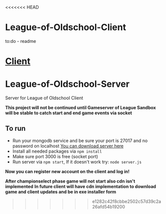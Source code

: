 <<<<<<< HEAD
# League-of-Oldschool-Client
to:do - readme


[Client](https://github.com/i-Clyde/League-of-Oldschool-Client)
=======
# League-of-Oldschool-Server
Server for League of Oldschool Client

**This project will not be continued until Gameserver of League Sandbox will be stable to catch start and end game events via socket**

## To run
- Run your mongodb service and be sure your port is 27017 and no password on localhost [You can download server here](https://www.mongodb.com/download-center?jmp=nav#community)
- Install all needed packages via `npm install`
- Make sure port 3000 is free (socket port)
- Run server via `npm start`, If it doesn't work try: `node server.js`

**Now you can register new account on the client and log in!**

**After championselect phase game will not start also cdn isn't implemented**
**In future client will have cdn implementation to download game and client updates and be in exe installer form**
>>>>>>> e1282c42f8cbbe2502c57d39c2a26afd54b19200
